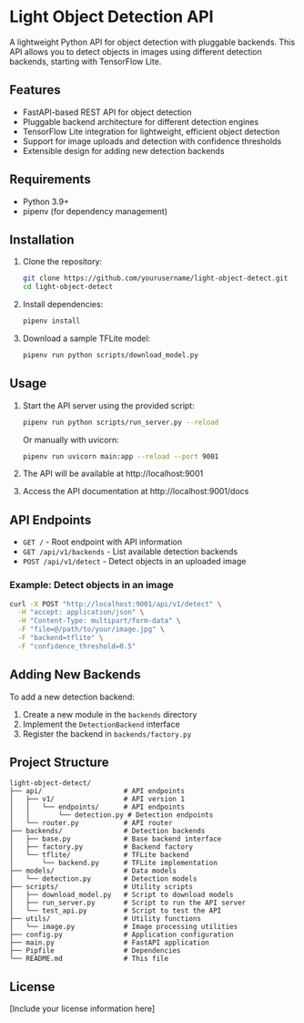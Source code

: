 # Light Object Detection API

A lightweight Python API for object detection with pluggable backends. This API allows you to detect objects in images using different detection backends, starting with TensorFlow Lite.

## Features

- FastAPI-based REST API for object detection
- Pluggable backend architecture for different detection engines
- TensorFlow Lite integration for lightweight, efficient object detection
- Support for image uploads and detection with confidence thresholds
- Extensible design for adding new detection backends

## Requirements

- Python 3.9+
- pipenv (for dependency management)

## Installation

1. Clone the repository:
   ```bash
   git clone https://github.com/yourusername/light-object-detect.git
   cd light-object-detect
   ```

2. Install dependencies:
   ```bash
   pipenv install
   ```

3. Download a sample TFLite model:
   ```bash
   pipenv run python scripts/download_model.py
   ```

## Usage

1. Start the API server using the provided script:
   ```bash
   pipenv run python scripts/run_server.py --reload
   ```
   
   Or manually with uvicorn:
   ```bash
   pipenv run uvicorn main:app --reload --port 9001
   ```

2. The API will be available at http://localhost:9001

3. Access the API documentation at http://localhost:9001/docs

## API Endpoints

- `GET /` - Root endpoint with API information
- `GET /api/v1/backends` - List available detection backends
- `POST /api/v1/detect` - Detect objects in an uploaded image

### Example: Detect objects in an image

```bash
curl -X POST "http://localhost:9001/api/v1/detect" \
  -H "accept: application/json" \
  -H "Content-Type: multipart/form-data" \
  -F "file=@/path/to/your/image.jpg" \
  -F "backend=tflite" \
  -F "confidence_threshold=0.5"
```

## Adding New Backends

To add a new detection backend:

1. Create a new module in the `backends` directory
2. Implement the `DetectionBackend` interface
3. Register the backend in `backends/factory.py`

## Project Structure

```
light-object-detect/
├── api/                    # API endpoints
│   ├── v1/                 # API version 1
│   │   └── endpoints/      # API endpoints
│   │       └── detection.py # Detection endpoints
│   └── router.py           # API router
├── backends/               # Detection backends
│   ├── base.py             # Base backend interface
│   ├── factory.py          # Backend factory
│   └── tflite/             # TFLite backend
│       └── backend.py      # TFLite implementation
├── models/                 # Data models
│   └── detection.py        # Detection models
├── scripts/                # Utility scripts
│   ├── download_model.py   # Script to download models
│   ├── run_server.py       # Script to run the API server
│   └── test_api.py         # Script to test the API
├── utils/                  # Utility functions
│   └── image.py            # Image processing utilities
├── config.py               # Application configuration
├── main.py                 # FastAPI application
├── Pipfile                 # Dependencies
└── README.md               # This file
```

## License

[Include your license information here]
